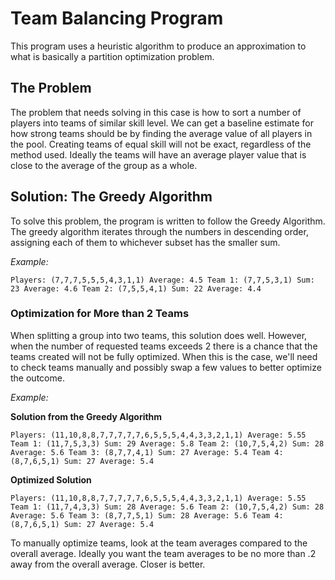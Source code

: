 # Team Balancing Program
This program uses a heuristic algorithm to produce an approximation to what is basically a partition optimization problem.

## The Problem
The problem that needs solving in this case is how to sort a number of players into teams of similar skill level. We can get a baseline estimate for how strong teams should be by finding the average value of all players in the pool. Creating teams of equal skill will not be exact, regardless of the method used. Ideally the teams will have an average player value that is close to the average of the group as a whole.

## Solution: The Greedy Algorithm
To solve this problem, the program is written to follow the Greedy Algorithm. The greedy algorithm iterates through the numbers in descending order, assigning each of them to whichever subset has the smaller sum.

*Example:*

`Players: (7,7,7,5,5,5,4,3,1,1) Average: 4.5
Team 1: (7,7,5,3,1) Sum: 23 Average: 4.6
Team 2: (7,5,5,4,1) Sum: 22 Average: 4.4`

### Optimization for More than 2 Teams
When splitting a group into two teams, this solution does well. However, when the number of requested teams exceeds 2 there is a chance that the teams created will not be fully optimized. When this is the case, we'll need to check teams manually and possibly swap a few values to better optimize the outcome.

*Example:*

**Solution from the Greedy Algorithm**

`Players: (11,10,8,8,7,7,7,7,7,6,5,5,5,4,4,3,3,2,1,1) Average: 5.55
Team 1: (11,7,5,3,3) Sum: 29 Average: 5.8
Team 2: (10,7,5,4,2) Sum: 28 Average: 5.6
Team 3: (8,7,7,4,1) Sum: 27 Average: 5.4
Team 4: (8,7,6,5,1) Sum: 27 Average: 5.4`

**Optimized Solution**

`Players: (11,10,8,8,7,7,7,7,7,6,5,5,5,4,4,3,3,2,1,1) Average: 5.55
Team 1: (11,7,4,3,3) Sum: 28 Average: 5.6
Team 2: (10,7,5,4,2) Sum: 28 Average: 5.6
Team 3: (8,7,7,5,1) Sum: 28 Average: 5.6
Team 4: (8,7,6,5,1) Sum: 27 Average: 5.4`

To manually optimize teams, look at the team averages compared to the overall average. Ideally you want the team averages to be no more than .2 away from the overall average. Closer is better.
